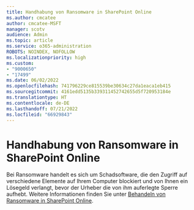 ```yaml
---
title: Handhabung von Ransomware in SharePoint Online
ms.author: cmcatee
author: cmcatee-MSFT
manager: scotv
audience: Admin
ms.topic: article
ms.service: o365-administration
ROBOTS: NOINDEX, NOFOLLOW
ms.localizationpriority: high
ms.custom:
- "9000650"
- "17499"
ms.date: 06/02/2022
ms.openlocfilehash: 741796229ce815539be30634c27da1eaca1eb415
ms.sourcegitcommit: 4161edd5135b339311452742655d5f720953184e
ms.translationtype: HT
ms.contentlocale: de-DE
ms.lasthandoff: 07/21/2022
ms.locfileid: "66929843"
---
```

# <a name="handling-ransomware-in-sharepoint-online"></a>Handhabung von Ransomware in SharePoint Online

Bei Ransomware handelt es sich um Schadsoftware, die den Zugriff auf verschiedene Elemente auf Ihrem Computer blockiert und von Ihnen ein Lösegeld verlangt, bevor der Urheber die von ihm auferlegte Sperre aufhebt. Weitere Informationen finden Sie unter [Behandeln von Ransomware in SharePoint Online](https://docs.microsoft.com/sharepoint/troubleshoot/security/handling-ransomware-in-sharepoint-online).